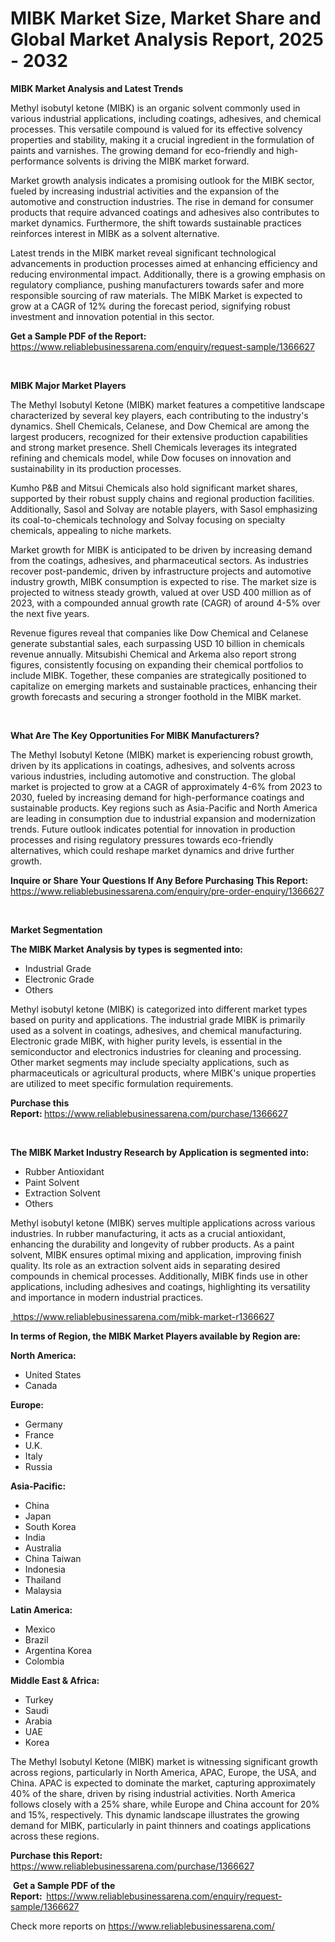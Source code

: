 <p><h1>MIBK Market Size, Market Share and Global Market Analysis Report, 2025 - 2032</h1></p><p><strong>MIBK Market Analysis and Latest Trends</strong></p>
<p><p>Methyl isobutyl ketone (MIBK) is an organic solvent commonly used in various industrial applications, including coatings, adhesives, and chemical processes. This versatile compound is valued for its effective solvency properties and stability, making it a crucial ingredient in the formulation of paints and varnishes. The growing demand for eco-friendly and high-performance solvents is driving the MIBK market forward.</p><p>Market growth analysis indicates a promising outlook for the MIBK sector, fueled by increasing industrial activities and the expansion of the automotive and construction industries. The rise in demand for consumer products that require advanced coatings and adhesives also contributes to market dynamics. Furthermore, the shift towards sustainable practices reinforces interest in MIBK as a solvent alternative.</p><p>Latest trends in the MIBK market reveal significant technological advancements in production processes aimed at enhancing efficiency and reducing environmental impact. Additionally, there is a growing emphasis on regulatory compliance, pushing manufacturers towards safer and more responsible sourcing of raw materials. The MIBK Market is expected to grow at a CAGR of 12% during the forecast period, signifying robust investment and innovation potential in this sector.</p></p>
<p><strong>Get a Sample PDF of the Report:&nbsp;</strong> <a href="https://www.reliablebusinessarena.com/enquiry/request-sample/1366627?utm_campaign=3091&utm_medium=2&utm_source=Github&utm_content=ia&utm_term=22032025&utm_id=mibk">https://www.reliablebusinessarena.com/enquiry/request-sample/1366627</a></p>
<p>&nbsp;</p>
<p><strong>MIBK Major Market Players</strong></p>
<p><p>The Methyl Isobutyl Ketone (MIBK) market features a competitive landscape characterized by several key players, each contributing to the industry's dynamics. Shell Chemicals, Celanese, and Dow Chemical are among the largest producers, recognized for their extensive production capabilities and strong market presence. Shell Chemicals leverages its integrated refining and chemicals model, while Dow focuses on innovation and sustainability in its production processes.</p><p>Kumho P&B and Mitsui Chemicals also hold significant market shares, supported by their robust supply chains and regional production facilities. Additionally, Sasol and Solvay are notable players, with Sasol emphasizing its coal-to-chemicals technology and Solvay focusing on specialty chemicals, appealing to niche markets.</p><p>Market growth for MIBK is anticipated to be driven by increasing demand from the coatings, adhesives, and pharmaceutical sectors. As industries recover post-pandemic, driven by infrastructure projects and automotive industry growth, MIBK consumption is expected to rise. The market size is projected to witness steady growth, valued at over USD 400 million as of 2023, with a compounded annual growth rate (CAGR) of around 4-5% over the next five years.</p><p>Revenue figures reveal that companies like Dow Chemical and Celanese generate substantial sales, each surpassing USD 10 billion in chemicals revenue annually. Mitsubishi Chemical and Arkema also report strong figures, consistently focusing on expanding their chemical portfolios to include MIBK. Together, these companies are strategically positioned to capitalize on emerging markets and sustainable practices, enhancing their growth forecasts and securing a stronger foothold in the MIBK market.</p></p>
<p>&nbsp;</p>
<p><strong>What Are The Key Opportunities For MIBK Manufacturers?</strong></p>
<p><p>The Methyl Isobutyl Ketone (MIBK) market is experiencing robust growth, driven by its applications in coatings, adhesives, and solvents across various industries, including automotive and construction. The global market is projected to grow at a CAGR of approximately 4-6% from 2023 to 2030, fueled by increasing demand for high-performance coatings and sustainable products. Key regions such as Asia-Pacific and North America are leading in consumption due to industrial expansion and modernization trends. Future outlook indicates potential for innovation in production processes and rising regulatory pressures towards eco-friendly alternatives, which could reshape market dynamics and drive further growth.</p></p>
<p><strong>Inquire or Share Your Questions If Any Before Purchasing This Report:</strong> <a href="https://www.reliablebusinessarena.com/enquiry/pre-order-enquiry/1366627?utm_campaign=3091&utm_medium=2&utm_source=Github&utm_content=ia&utm_term=22032025&utm_id=mibk">https://www.reliablebusinessarena.com/enquiry/pre-order-enquiry/1366627</a></p>
<p>&nbsp;</p>
<p><strong>Market Segmentation</strong></p>
<p><strong>The MIBK Market Analysis by types is segmented into:</strong></p>
<p><ul><li>Industrial Grade</li><li>Electronic Grade</li><li>Others</li></ul></p>
<p><p>Methyl isobutyl ketone (MIBK) is categorized into different market types based on purity and applications. The industrial grade MIBK is primarily used as a solvent in coatings, adhesives, and chemical manufacturing. Electronic grade MIBK, with higher purity levels, is essential in the semiconductor and electronics industries for cleaning and processing. Other market segments may include specialty applications, such as pharmaceuticals or agricultural products, where MIBK's unique properties are utilized to meet specific formulation requirements.</p></p>
<p><strong>Purchase this Report:&nbsp;</strong><a href="https://www.reliablebusinessarena.com/purchase/1366627?utm_campaign=3091&utm_medium=2&utm_source=Github&utm_content=ia&utm_term=22032025&utm_id=mibk">https://www.reliablebusinessarena.com/purchase/1366627</a></p>
<p>&nbsp;</p>
<p><strong>The MIBK Market Industry Research by Application is segmented into:</strong></p>
<p><ul><li>Rubber Antioxidant</li><li>Paint Solvent</li><li>Extraction Solvent</li><li>Others</li></ul></p>
<p><p>Methyl isobutyl ketone (MIBK) serves multiple applications across various industries. In rubber manufacturing, it acts as a crucial antioxidant, enhancing the durability and longevity of rubber products. As a paint solvent, MIBK ensures optimal mixing and application, improving finish quality. Its role as an extraction solvent aids in separating desired compounds in chemical processes. Additionally, MIBK finds use in other applications, including adhesives and coatings, highlighting its versatility and importance in modern industrial practices.</p></p>
<p><a href="https://www.reliablebusinessarena.com/mibk-market-r1366627?utm_campaign=3091&utm_medium=2&utm_source=Github&utm_content=ia&utm_term=22032025&utm_id=mibk">&nbsp;https://www.reliablebusinessarena.com/mibk-market-r1366627</a></p>
<p><strong>In terms of Region, the MIBK Market Players available by Region are:</strong></p>
<p>
    <p> <strong> North America: </strong>
        <ul>
            <li>United States</li>
            <li>Canada</li>
        </ul>
        </p> 
    <p> <strong> Europe: </strong>
        <ul>
            <li>Germany</li>
            <li>France</li>
            <li>U.K.</li>
            <li>Italy</li>
            <li>Russia</li>
        </ul>
        </p> 
    <p> <strong> Asia-Pacific: </strong>
        <ul>
            <li>China</li>
            <li>Japan</li>
            <li>South Korea</li>
            <li>India</li>
            <li>Australia</li>
            <li>China Taiwan</li>
            <li>Indonesia</li>
            <li>Thailand</li>
            <li>Malaysia</li>
        </ul>
        </p> 
    <p> <strong> Latin America: </strong>
        <ul>
            <li>Mexico</li>
            <li>Brazil</li>
            <li>Argentina Korea</li>
            <li>Colombia</li>
        </ul>
        </p> 
    <p> <strong> Middle East & Africa: </strong>
        <ul>
            <li>Turkey</li>
            <li>Saudi</li>
            <li>Arabia</li>
            <li>UAE</li>
            <li>Korea</li>
        </ul>
    </p>
    </p>
<p><p>The Methyl Isobutyl Ketone (MIBK) market is witnessing significant growth across regions, particularly in North America, APAC, Europe, the USA, and China. APAC is expected to dominate the market, capturing approximately 40% of the share, driven by rising industrial activities. North America follows closely with a 25% share, while Europe and China account for 20% and 15%, respectively. This dynamic landscape illustrates the growing demand for MIBK, particularly in paint thinners and coatings applications across these regions.</p></p>
<p><strong>Purchase this Report: </strong><a href="https://www.reliablebusinessarena.com/purchase/1366627?utm_campaign=3091&utm_medium=2&utm_source=Github&utm_content=ia&utm_term=22032025&utm_id=mibk">https://www.reliablebusinessarena.com/purchase/1366627</a></p>
<p>&nbsp;<strong>Get a Sample PDF of the Report:&nbsp;&nbsp;</strong><a href="https://www.reliablebusinessarena.com/enquiry/request-sample/1366627?utm_campaign=3091&utm_medium=2&utm_source=Github&utm_content=ia&utm_term=22032025&utm_id=mibk">https://www.reliablebusinessarena.com/enquiry/request-sample/1366627</a></p>
<p><strong></strong></p>
<p>Check more reports on <a href="https://www.reliablebusinessarena.com/?utm_campaign=3091&utm_medium=2&utm_source=Github&utm_content=ia&utm_term=22032025&utm_id=mibk">https://www.reliablebusinessarena.com/</a></p>